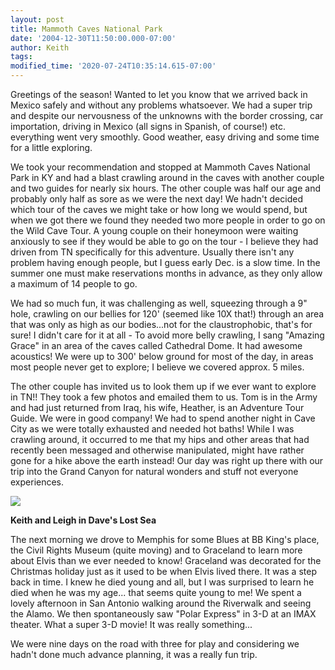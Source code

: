 ```yaml
---
layout: post
title: Mammoth Caves National Park
date: '2004-12-30T11:50:00.000-07:00'
author: Keith
tags:
modified_time: '2020-07-24T10:35:14.615-07:00'
---
```

Greetings of the season! Wanted to let you know that we arrived back in
Mexico safely and without any problems whatsoever. We had a super trip
and despite our nervousness of the unknowns with the border crossing,
car importation, driving in Mexico (all signs in Spanish, of course!)
etc. everything went very smoothly. Good weather, easy driving and some
time for a little exploring.

We took your recommendation and stopped at Mammoth Caves National Park
in KY and had a blast crawling around in the caves with another couple
and two guides for nearly six hours. The other couple was half our age
and probably only half as sore as we were the next day! We hadn't
decided which tour of the caves we might take or how long we would
spend, but when we got there we found they needed two more people in
order to go on the Wild Cave Tour. A young couple on their honeymoon
were waiting anxiously to see if they would be able to go on the tour -
I believe they had driven from TN specifically for this adventure.
Usually there isn't any problem having enough people, but I guess early
Dec. is a slow time. In the summer one must make reservations months in
advance, as they only allow a maximum of 14 people to go.

We had so much fun, it was challenging as well, squeezing through a 9"
hole, crawling on our bellies for 120' (seemed like 10X that!) through
an area that was only as high as our bodies...not for the
claustrophobic, that's for sure! I didn't care for it at all - To avoid
more belly crawling, I sang "Amazing Grace" in an area of the caves
called Cathedral Dome. It had awesome acoustics! We were up to 300'
below ground for most of the day, in areas most people never get to
explore; I believe we covered approx. 5 miles.

The other couple has invited us to look them up if we ever want to
explore in TN!! They took a few photos and emailed them to us. Tom is in
the Army and had just returned from Iraq, his wife, Heather, is an
Adventure Tour Guide. We were in good company! We had to spend another
night in Cave City as we were totally exhausted and needed hot baths!
While I was crawling around, it occurred to me that my hips and other
areas that had recently been messaged and otherwise manipulated, might
have rather gone for a hike above the earth instead! Our day was right
up there with our trip into the Grand Canyon for natural wonders and
stuff not everyone experiences.

[![]({{site.baseurl}}/assets/images/Keith%20and%20Leigh%20in%20Daves%20Lost%20Sea-001.JPG)]({{site.baseurl}}/assets/images/Keith%20and%20Leigh%20in%20Daves%20Lost%20Sea-001.JPG)

**Keith and Leigh in Dave's Lost Sea**

The next morning we drove to Memphis for some Blues at BB King's place,
the Civil Rights Museum (quite moving) and to Graceland to learn more
about Elvis than we ever needed to know! Graceland was decorated for the
Christmas holiday just as it used to be when Elvis lived there. It was a
step back in time. I knew he died young and all, but I was surprised to
learn he died when he was my age... that seems quite young to me! We
spent a lovely afternoon in San Antonio walking around the Riverwalk and
seeing the Alamo. We then spontaneously saw "Polar Express" in 3-D at an
IMAX theater. What a super 3-D movie! It was really something...

We were nine days on the road with three for play and considering we
hadn't done much advance planning, it was a really fun trip.
